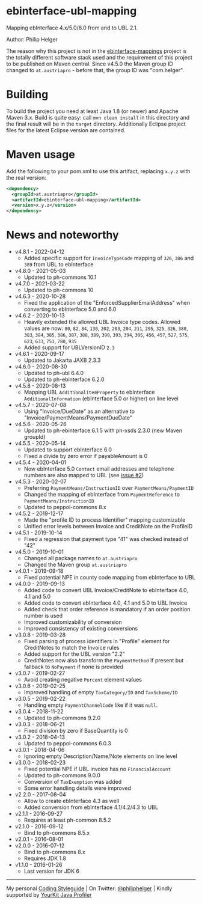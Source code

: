 # ebinterface-ubl-mapping

Mapping ebInterface 4.x/5.0/6.0 from and to UBL 2.1.

Author: Philip Helger

The reason why this project is not in the [ebinterface-mappings](https://github.com/austriapro/ebinterface-mappings) project is the totally different software stack used and the requirement of this project to be published on Maven central. 
Since v4.5.0 the Maven group ID changed to `at.austriapro` - before that, the group ID was "com.helger".

# Building

To build the project you need at least Java 1.8 (or newer) and Apache Maven 3.x. Build is quite easy: call `mvn clean install` in this directory and the final result will be in the `target` directory.
Additionally Eclipse project files for the latest Eclipse version are contained.

# Maven usage

Add the following to your pom.xml to use this artifact, replacing `x.y.z` with the real version:

```xml
<dependency>
  <groupId>at.austriapro</groupId>
  <artifactId>ebinterface-ubl-mapping</artifactId>
  <version>x.y.z</version>
</dependency>
```

# News and noteworthy

* v4.8.1 - 2022-04-12
    * Added specific support for `InvoiceTypeCode` mapping of `326`, `386` and `389` from UBL to ebInterface
* v4.8.0 - 2021-05-03
    * Updated to ph-commons 10.1
* v4.7.0 - 2021-03-22
    * Updated to ph-commons 10
* v4.6.3 - 2020-10-28
    * Fixed the application of the "EnforcedSupplierEmailAddress" when converting to ebInterface 5.0 and 6.0
* v4.6.2 - 2020-10-13
    * Heavily extended the allowed UBL Invoice type codes. Allowed values are now: `80`, `82`, `84`, `130`, `202`, `203`, `204`, `211`, `295`, `325`, `326`, `380`, `383`, `384`, `385`, `386`, `387`, `388`, `389`, `390`, `393`, `394`, `395`, `456`, `457`, `527`, `575`, `623`, `633`, `751`, `780`, `935`
    * Added support for UBLVersionID `2.3`
* v4.6.1 - 2020-09-17
    * Updated to Jakarta JAXB 2.3.3
* v4.6.0 - 2020-08-30
    * Updated to ph-ubl 6.4.0
    * Updated to ph-ebinterface 6.2.0
* v4.5.8 - 2020-08-13
    * Mapping UBL `AdditionalItemProperty` to ebInterface `AdditionalInformation` (ebInterface 5.0 or higher) on line level
* v4.5.7 - 2020-07-08
    * Using "Invoice/DueDate" as an alternative to "Invoice/PaymentMeans/PaymentDueDate"
* v4.5.6 - 2020-05-26
    * Updated to ph-ebinterface 6.1.5 with ph-xsds 2.3.0 (new Maven groupId)
* v4.5.5 - 2020-05-14
    * Updated to support ebInterface 6.0
    * Fixed a divide by zero error if payableAmount is 0
* v4.5.4 - 2020-04-01
    * Now ebInterface 5.0 `Contact` email addresses and telephone numbers are also mapped to UBL (see [issue #2](https://github.com/austriapro/ebinterface-ubl-mapping/issues/2))
* v4.5.3 - 2020-02-07
    * Preferring `PaymentMeans/InstructionID` over `PaymentMeans/PaymentID`
    * Changed the mapping of ebInterface from `PaymentReference` to `PaymentMeans/InstructionID`
    * Updated to peppol-commons 8.x
* v4.5.2 - 2019-12-17
    * Made the "profile ID to process Identifier" mapping customizable
    * Unified error levels between Invoice and CreditNote on the ProfileID
* v4.5.1 - 2019-10-14
    * Fixed a regression that payment type "41" was checked instead of "42"
* v4.5.0 - 2019-10-01
    * Changed all package names to `at.austriapro`
    * Changed the Maven group `at.austriapro`
* v4.0.1 - 2019-09-18
    * Fixed potential NPE in county code mapping from ebInterface to UBL
* v4.0.0 - 2019-09-13
    * Added code to convert UBL Invoice/CreditNote to ebInterface 4.0, 4.1 and 5.0
    * Added code to convert ebInterface 4.0, 4.1 and 5.0 to UBL Invoice
    * Added check that order reference is mandatory if an order position number is used
    * Improved customizability of conversion
    * Improved consistency of existing conversions
* v3.0.8 - 2019-03-28
    * Fixed parsing of process identifiers in "Profile" element for CreditNotes to match the Invoice rules
    * Added support for the UBL version "2.2"
    * CreditNotes now also transform the `PaymentMethod` if present but fallback to `NoPayment` if none is provided
* v3.0.7 - 2019-02-27
    * Avoid creating negative `Percent` element values
* v3.0.6 - 2019-02-25
    * Improved handling of empty `TaxCategory/ID` and `TaxScheme/ID`
* v3.0.5 - 2019-02-22
    * Handling empty `PaymentChannelCode` like if it was `null`.
* v3.0.4 - 2018-11-22
    * Updated to ph-commons 9.2.0
* v3.0.3 - 2018-06-21
    * Fixed division by zero if BaseQuantity is 0
* v3.0.2 - 2018-04-13
    * Updated to peppol-commons 6.0.3
* v3.0.1 - 2018-04-06
    * Ignoring empty Description/Name/Note elements on line level
* v3.0.0 - 2018-02-23
    * Fixed potential NPE if UBL invoice has no `FinancialAccount`
    * Updated to ph-commons 9.0.0 
    * Conversion of `TaxExemption` was added
    * Some error handling details were improved
* v2.2.0 - 2017-08-04
    * Allow to create ebInterface 4.3 as well
    * Added conversion from ebInterface 4.1/4.2/4.3 to UBL
* v2.1.1 - 2016-09-27
    * Requires at least ph-common 8.5.2
* v2.1.0 - 2016-09-12
    * Bind to ph-commons 8.5.x
* v2.0.1 - 2016-08-01  
* v2.0.0 - 2016-07-12
    * Bind to ph-commons 8.x
    * Requires JDK 1.8
* v1.1.0 - 2016-01-26
    * Last version for JDK 6    

---

My personal [Coding Styleguide](https://github.com/phax/meta/blob/master/CodingStyleguide.md) |
On Twitter: <a href="https://twitter.com/philiphelger">@philiphelger</a> |
Kindly supported by [YourKit Java Profiler](https://www.yourkit.com)